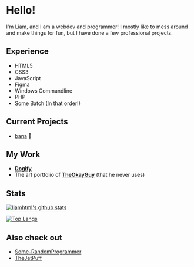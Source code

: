 # Hello! 
I'm Liam, and I am a webdev and programmer! I mostly like to mess around and make things for fun, but I have done a few professional projects.
## Experience
 - HTML5 
 - CSS3
 - JavaScript
 - Figma
 - Windows Commandline
 - PHP
 - Some Batch
 (In that order!)
## Current Projects 
 - [bana](https://github.com/liamhtml/bana-bot) 🍌
 ## My Work 
  - **[Dogify](https://chrome.google.com/webstore/detail/dogify/llakkjnncigicdjicpldakfjbafjlgof)**
  - The art portfolio of **[TheOkayGuy](https://theokayguy1.github.io)** (that he never uses)

 ## Stats 
 [![liamhtml's github stats](https://github-readme-stats.vercel.app/api?username=liamhtml&count_private=true&show_icons=true&theme=algolia)](https://github.com/anuraghazra/github-readme-stats)
 
 [![Top Langs](https://github-readme-stats.vercel.app/api/top-langs/?username=liamhtml&count_private=true&show_icons=true&theme=algolia)](https://github.com/anuraghazra/github-readme-stats)
 
 ## Also check out
 - [Some-RandomProgrammer](https://github.com/Some-RandomProgrammer)
 - [TheJetPuff](https://github.com/TheJetPuff)
